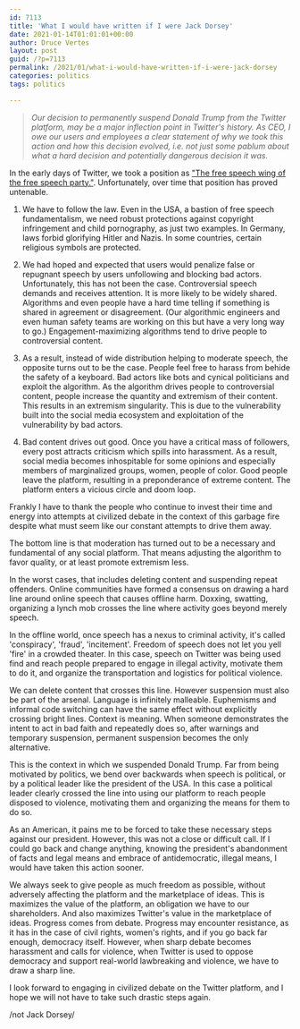 ```yaml
---
id: 7113
title: 'What I would have written if I were Jack Dorsey'
date: 2021-01-14T01:01:01+00:00
author: Druce Vertes
layout: post
guid: /?p=7113
permalink: /2021/01/what-i-would-have-written-if-i-were-jack-dorsey
categories: politics
tags: politics

---
```

> *Our decision to permanently suspend Donald Trump from the Twitter platform, may be a major inflection point in Twitter's history. As CEO, I owe our users and employees a clear statement of why we took this action and how this decision evolved, i.e. not just some pablum about what a hard decision and potentially dangerous decision it was.*
<!--more-->

In the early days of Twitter, we took a position as ["The free speech wing of the free speech party."](https://www.eff.org/deeplinks/2014/05/twitter-steps-down-free-speech-party). Unfortunately, over time that position has proved untenable.

1. We have to follow the law. Even in the USA, a bastion of free speech fundamentalism, we need robust protections against copyright infringement and child pornography, as just two examples. In Germany, laws forbid glorifying Hitler and Nazis. In some countries, certain religious symbols are protected.

2. We had hoped and expected that users would penalize false or repugnant speech by users unfollowing and blocking bad actors. Unfortunately, this has not been the case. Controversial speech demands and receives attention. It is more likely to be widely shared. Algorithms and even people have a hard time telling if something is shared in agreement or disagreement. (Our algorithmic engineers and even human safety teams are working on this but have a very long way to go.) Engagement-maximizing algorithms tend to drive people to controversial content.

3. As a result, instead of wide distribution helping to moderate speech, the opposite turns out to be the case. People feel free to harass from behide the safety of a keyboard. Bad actors like bots and cynical politicians and exploit the algorithm. As the algorithm drives people to controversial content, people increase the quantity and extremism of their content. This results in an extremism singularity. This is due to the vulnerability built into the social media ecosystem and exploitation of the vulnerability by bad actors.

4. Bad content drives out good. Once you have a critical mass of followers, every post attracts criticism which spills into harassment. As a result, social media becomes inhospitable for some opinions and especially members of marginalized groups, women, people of color. Good people leave the platform, resulting in a preponderance of extreme content. The platform enters a vicious circle and doom loop.

Frankly I have to thank the people who continue to invest their time and energy into attempts at civilized debate in the context of this garbage fire despite what must seem like our constant attempts to drive them away.

The bottom line is that moderation has turned out to be a necessary and fundamental of any social platform. That means adjusting the algorithm to favor quality, or at least promote extremism less. 

In the worst cases, that includes deleting content and suspending repeat offenders. Online communities have formed a consensus on drawing a hard line around online speech that causes offline harm. Doxxing, swatting, organizing a lynch mob crosses the line where activity goes beyond merely speech. 

In the offline world, once speech has a nexus to criminal activity, it's called 'conspiracy', 'fraud', 'incitement'. Freedom of speech does not let you yell 'fire' in a crowded theater. In this case, speech on Twitter was being used find and reach people prepared to engage in illegal activity, motivate them to do it, and organize the transportation and logistics for political violence.

We can delete content that crosses this line. However suspension must also be part of the arsenal. Language is infinitely malleable. Euphemisms and informal code switching can have the same effect without explicitly crossing bright lines. Context is meaning. When someone demonstrates the intent to act in bad faith and repeatedly does so, after warnings and temporary suspension, permanent suspension becomes the only alternative.

This is the context in which we suspended Donald Trump. Far from being motivated by politics, we bend over backwards when speech is political, or by a political leader like the president of the USA. In this case a political leader clearly crossed the line into using our platform to reach people disposed to violence, motivating them and organizing the means for them to do so.

As an American, it pains me to be forced to take these necessary steps against our president. However, this was not a close or difficult call. If I could go back and change anything, knowing the president's abandonment of facts and legal means and embrace of antidemocratic, illegal means, I would have taken this action sooner.

We always seek to give people as much freedom as possible, without adversely affecting the platform and the marketplace of ideas. This is maximizes the value of the platform, an obligation we have to our shareholders. And also maximizes Twitter's value in the marketplace of ideas. Progress comes from debate. Progress may encounter resistance, as it has in the case of civil rights, women's rights, and if you go back far enough, democracy itself. However, when sharp debate becomes harassment and calls for violence, when Twitter is used to oppose democracy and support real-world lawbreaking and violence, we have to draw a sharp line.

I  look forward to engaging in civilized debate on the Twitter platform, and I hope we will not have to take such drastic steps again.

/not Jack Dorsey/



